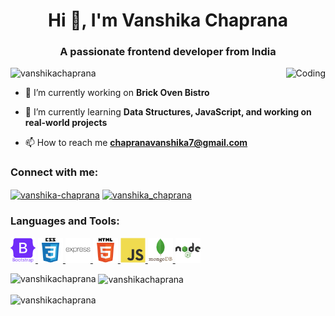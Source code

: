 
<h1 align="center">Hi 👋, I'm Vanshika Chaprana</h1>
<h3 align="center">A passionate frontend developer from India</h3>
<img align="right" alt="Coding" wigth="400" src="https://encrypted-tbn0.gstatic.com/images?q=tbn:ANd9GcQPjeKg6m_g2Ntpf4QgwAo0iyRMqI41H8g25A&s">

<p align="left"> <img src="https://komarev.com/ghpvc/?username=vanshikachaprana&label=Profile%20views&color=0e75b6&style=flat" alt="vanshikachaprana" /> </p>

- 🔭 I’m currently working on **Brick Oven Bistro**

- 🌱 I’m currently learning **Data Structures, JavaScript, and working on real-world projects**

- 📫 How to reach me **chapranavanshika7@gmail.com**

<h3 align="left">Connect with me:</h3>
<p align="left">
<a href="https://linkedin.com/in/vanshika-chaprana" target="blank"><img align="center" src="https://raw.githubusercontent.com/rahuldkjain/github-profile-readme-generator/master/src/images/icons/Social/linked-in-alt.svg" alt="vanshika-chaprana" height="30" width="40" /></a>
<a href="https://www.leetcode.com/vanshika_chaprana" target="blank"><img align="center" src="https://raw.githubusercontent.com/rahuldkjain/github-profile-readme-generator/master/src/images/icons/Social/leet-code.svg" alt="vanshika_chaprana" height="30" width="40" /></a>
</p>

<h3 align="left">Languages and Tools:</h3>
<p align="left"> <a href="https://getbootstrap.com" target="_blank" rel="noreferrer"> <img src="https://raw.githubusercontent.com/devicons/devicon/master/icons/bootstrap/bootstrap-plain-wordmark.svg" alt="bootstrap" width="40" height="40"/> </a> <a href="https://www.w3schools.com/css/" target="_blank" rel="noreferrer"> <img src="https://raw.githubusercontent.com/devicons/devicon/master/icons/css3/css3-original-wordmark.svg" alt="css3" width="40" height="40"/> </a> <a href="https://expressjs.com" target="_blank" rel="noreferrer"> <img src="https://raw.githubusercontent.com/devicons/devicon/master/icons/express/express-original-wordmark.svg" alt="express" width="40" height="40"/> </a> <a href="https://www.w3.org/html/" target="_blank" rel="noreferrer"> <img src="https://raw.githubusercontent.com/devicons/devicon/master/icons/html5/html5-original-wordmark.svg" alt="html5" width="40" height="40"/> </a> <a href="https://developer.mozilla.org/en-US/docs/Web/JavaScript" target="_blank" rel="noreferrer"> <img src="https://raw.githubusercontent.com/devicons/devicon/master/icons/javascript/javascript-original.svg" alt="javascript" width="40" height="40"/> </a> <a href="https://www.mongodb.com/" target="_blank" rel="noreferrer"> <img src="https://raw.githubusercontent.com/devicons/devicon/master/icons/mongodb/mongodb-original-wordmark.svg" alt="mongodb" width="40" height="40"/> </a> <a href="https://nodejs.org" target="_blank" rel="noreferrer"> <img src="https://raw.githubusercontent.com/devicons/devicon/master/icons/nodejs/nodejs-original-wordmark.svg" alt="nodejs" width="40" height="40"/> </a> </p>

<p><img align="left" src="https://github-readme-stats.vercel.app/api/top-langs?username=vanshikachaprana&show_icons=true&locale=en&layout=compact" alt="vanshikachaprana" /></p>

<p>&nbsp;<img align="center" src="https://github-readme-stats.vercel.app/api?username=vanshikachaprana&show_icons=true&locale=en" alt="vanshikachaprana" /></p>

<p><img align="center" src="https://github-readme-streak-stats.herokuapp.com/?user=vanshikachaprana&" alt="vanshikachaprana" /></p>
